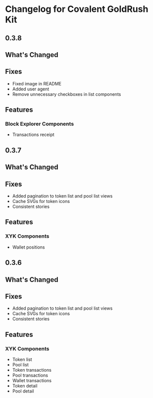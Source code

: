 # Changelog for Covalent GoldRush Kit

## 0.3.8

## What's Changed

## Fixes
- Fixed image in README
- Added user agent
- Remove unnecessary checkboxes in list components

## Features

### Block Explorer Components
- Transactions receipt

## 0.3.7

## What's Changed

## Fixes
- Added pagination to token list and pool list views
- Cache SVGs for token icons
- Consistent stories

## Features

### XYK Components
- Wallet positions

## 0.3.6

## What's Changed

## Fixes
- Added pagination to token list and pool list views
- Cache SVGs for token icons
- Consistent stories

## Features

### XYK Components
- Token list
- Pool list
- Token transactions
- Pool transactions
- Wallet transactions
- Token detail
- Pool detail